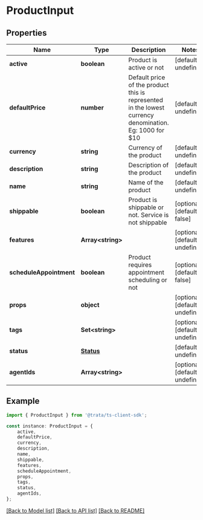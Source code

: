 # ProductInput


## Properties

Name | Type | Description | Notes
------------ | ------------- | ------------- | -------------
**active** | **boolean** | Product is active or not | [default to undefined]
**defaultPrice** | **number** | Default price of the product this is represented in the lowest currency denomination. Eg: 1000 for $10 | [default to undefined]
**currency** | **string** | Currency of the product | [default to undefined]
**description** | **string** | Description of the product | [default to undefined]
**name** | **string** | Name of the product | [default to undefined]
**shippable** | **boolean** | Product is shippable or not. Service is not shippable | [optional] [default to false]
**features** | **Array&lt;string&gt;** |  | [optional] [default to undefined]
**scheduleAppointment** | **boolean** | Product requires appointment scheduling or not | [optional] [default to false]
**props** | **object** |  | [optional] [default to undefined]
**tags** | **Set&lt;string&gt;** |  | [optional] [default to undefined]
**status** | [**Status**](Status.md) |  | [default to undefined]
**agentIds** | **Array&lt;string&gt;** |  | [optional] [default to undefined]

## Example

```typescript
import { ProductInput } from '@trata/ts-client-sdk';

const instance: ProductInput = {
    active,
    defaultPrice,
    currency,
    description,
    name,
    shippable,
    features,
    scheduleAppointment,
    props,
    tags,
    status,
    agentIds,
};
```

[[Back to Model list]](../README.md#documentation-for-models) [[Back to API list]](../README.md#documentation-for-api-endpoints) [[Back to README]](../README.md)
